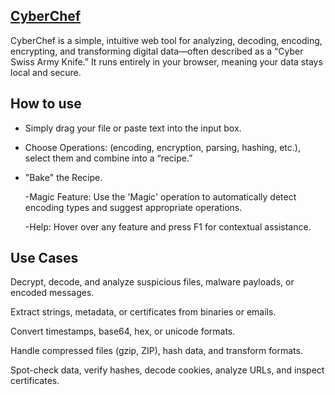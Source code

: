 ## [CyberChef](https://gchq.github.io/CyberChef/)

CyberChef is a simple, intuitive web tool for analyzing, decoding, encoding, encrypting, and transforming digital data—often described as a “Cyber Swiss Army Knife.” 
It runs entirely in your browser, meaning your data stays local and secure.

## How to use

- Simply drag your file or paste text into the input box.

- Choose Operations: (encoding, encryption, parsing, hashing, etc.), select them and combine into a “recipe.”

- "Bake" the Recipe.

  -Magic Feature: Use the 'Magic' operation to automatically detect encoding types and suggest appropriate operations.

  -Help: Hover over any feature and press F1 for contextual assistance.



## Use Cases

Decrypt, decode, and analyze suspicious files, malware payloads, or encoded messages.

Extract strings, metadata, or certificates from binaries or emails.

Convert timestamps, base64, hex, or unicode formats.

Handle compressed files (gzip, ZIP), hash data, and transform formats.

Spot-check data, verify hashes, decode cookies, analyze URLs, and inspect certificates.
